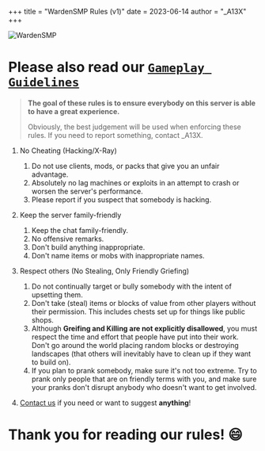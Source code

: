 +++
title = "WardenSMP Rules (v1)"
date = 2023-06-14
author = "_A13X"
+++

![WardenSMP](/img/wardensmp-season-5.png)

# **Please also read our [**`Gameplay Guidelines`**](/guidelines)**

> **The goal of these rules is to ensure everybody on this server is able to have a great experience.**
>
> Obviously, the best judgement will be used when enforcing these rules. If you need to report something, contact _A13X.

1. No Cheating (Hacking/X-Ray)

    1. Do not use clients, mods, or packs that give you an unfair advantage.
    2. Absolutely no lag machines or exploits in an attempt to crash or worsen the server's performance.
    3. Please report if you suspect that somebody is hacking.

2. Keep the server family-friendly

    1. Keep the chat family-friendly.
    2. No offensive remarks.
    3. Don't build anything inappropriate.
    4. Don't name items or mobs with inappropriate names.

3. Respect others (No Stealing, Only Friendly Griefing)
    
    1. Do not continually target or bully somebody with the intent of upsetting them.
    2. Don't take (steal) items or blocks of value from other players without their permission. This includes chests set up for things like public shops.
    3. Although **Greifing and Killing are not explicitly disallowed**, you must respect the time and effort that people have put into their work. Don't go around the world placing random blocks or destroying landscapes (that others will inevitably have to clean up if they want to build on).
    4. If you plan to prank somebody, make sure it's not too extreme. Try to prank only people that are on friendly terms with you, and make sure your pranks don't disrupt anybody who doesn't want to get involved.
    
4. [Contact us](/contact) if you need or want to suggest **anything**!
    
# Thank you for reading our rules! 😄

